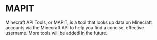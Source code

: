 # MAPIT
Minecraft API Tools, or MAPIT, is a tool that looks up data on Minecraft accounts via the Minecraft API to help you find a concise, effective username. More tools will be added in the future.
